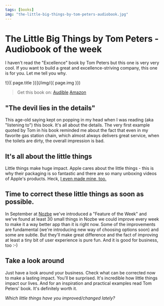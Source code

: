 ```yaml
---
tags: [books]
img: "the-little-big-things-by-tom-peters-audiobook.jpg"
---
```


# The Little Big Things by Tom Peters - Audiobook of the week


I haven't read the "Excellence" book by Tom Peters but this one is very very cool. If you want to build a great and excellence-striving company, this one is for you. Let me tell you why.

<!--More-->

![{{ page.title }}](/img/{{ page.img }})

> Get this book on: [Audible](https://www.audible.com/pd/B003A23WLY?tag=sliwinski-20) [Amazon](https://www.amazon.com/dp/B003A23WLY?tag=sliwinski-20)

## "The devil lies in the details"

This age-old saying kept on popping in my head when I was reading (aka "listening to") this book. It's all about the details. The very first example quoted by Tom in his book reminded me about the fact that even in my favorite gas station chain, which almost always delivers great service, when the toilets are dirty, the overall impression is bad.

## It's all about the little things

Little things make huge impact. Apple cares about the little things - this is why their packaging is so fantastic and there are so many unboxing videos of Apple's products. Heck, [I even made mine, too.](http://www.productivefirm.com/2009/07/my-productive-computer-unboxing-apple-macbook-air-2-13-ssd/)

## Time to correct these little things as soon as possible.

In September at [Nozbe][n] we've introduced a "Feature of the Week" and we've found at least 30 small things in Nozbe we could improve every week to make it a way better app than it is right now. Some of the improvements are fundamental (we're introducing new way of choosing options soon) and some are subtle. But they'll make great difference and the fact of improving at least a tiny bit of user experience is pure fun. And it is good for business, too :-)

## Take a look around

Just have a look around your business. Check what can be corrected now to make a lasting impact. You'll be surprised. It's incredible how little things impact our lives. And for an inspiration and practical examples read Tom Peters' book. It's definitely worth it.

_Which little things have you improved/changed lately?_


[n]: https://michael.gratis/nozbe